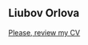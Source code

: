 
## Liubov Orlova


[Please, review my CV](https://github.com/LSOrlova/about_me/files/15213230/0303_LIUBOV.ORLOVA-QA.ENGINEER.pdf)

